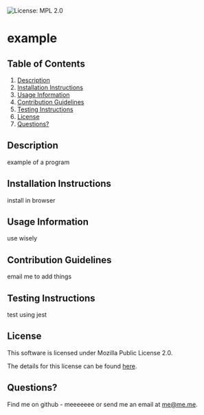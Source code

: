 ![License: MPL 2.0](https://img.shields.io/badge/License-MPL%202.0-brightgreen.svg)
  # example
  ## Table of Contents
  1. [Description](#description)
  2. [Installation Instructions](#installation-instructions)
  3. [Usage Information](#usage-information)
  4. [Contribution Guidelines](#contribution-guidelines)
  5. [Testing Instructions](#testing-instructions)
  6. [License](#license)
  7. [Questions?](#questions)

  ## Description
  example of a program
  ## Installation Instructions
  install in browser
  ## Usage Information
  use wisely
  ## Contribution Guidelines
  email me to add things
  ## Testing Instructions
  test using jest
  ## License

  This software is licensed under Mozilla Public License 2.0.

  The details for this license can be found [here](https://opensource.org/licenses/MPL-2.0).
      
 
  ## Questions?
  Find me on github - meeeeeee or send me an email at me@me.me.